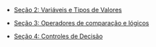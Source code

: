 - [Seção 2: Variáveis e Tipos de Valores](secao-2-variaveis-e-tipos-de-valores/secao-2.md)

- [Seção 3: Operadores de comparação e lógicos](secao-3-operadores-de-comparacao-e-logicos/secao-3.md)

- [Seção 4: Controles de Decisão](secao-4-controles-de-decisao/secao-4.md)

